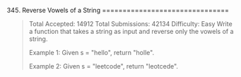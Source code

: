 345. Reverse Vowels of a String
===============================

> Total Accepted: 14912 Total Submissions: 42134 Difficulty: Easy
> Write a function that takes a string as input and reverse only the vowels of a string.
> 
> Example 1:
> Given s = "hello", return "holle".
> 
> Example 2:
> Given s = "leetcode", return "leotcede".
